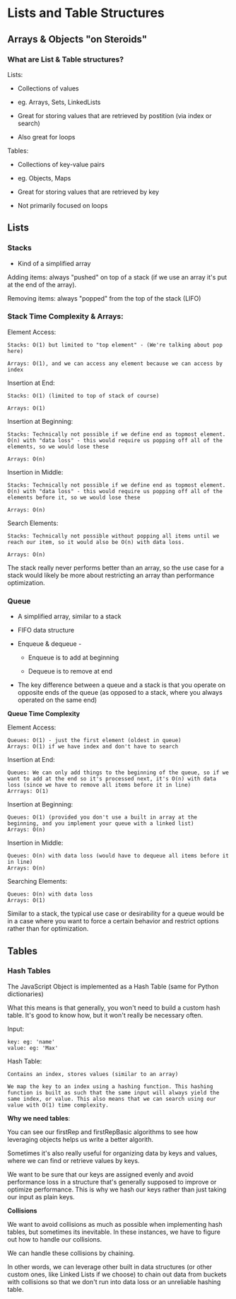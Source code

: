 # Lists and Table Structures

## Arrays & Objects "on Steroids"

### What are List & Table structures?

Lists:

 - Collections of values

 - eg. Arrays, Sets, LinkedLists

 - Great for storing values that are retrieved by postition (via index or search)

 - Also great for loops

Tables:

 - Collections of key-value pairs

 - eg. Objects, Maps

 - Great for storing values that are retrieved by key

 - Not primarily focused on loops

## Lists

### Stacks

- Kind of a simplified array

Adding items: always "pushed" on top of a stack (if we use an array it's put at the end of the array).

Removing items: always "popped" from the top of the stack (LIFO)

### Stack Time Complexity & Arrays:

Element Access:

    Stacks: O(1) but limited to "top element" - (We're talking about pop here)

    Arrays: O(1), and we can access any element because we can access by index

Insertion at End:

    Stacks: O(1) (limited to top of stack of course)

    Arrays: O(1)

Insertion at Beginning:

    Stacks: Technically not possible if we define end as topmost element. O(n) with "data loss" - this would require us popping off all of the elements, so we would lose these

    Arrays: O(n)

Insertion in Middle:


    Stacks: Technically not possible if we define end as topmost element. O(n) with "data loss" - this would require us popping off all of the elements before it, so we would lose these

    Arrays: O(n)

Search Elements:

    Stacks: Technically not possible without popping all items until we reach our item, so it would also be O(n) with data loss.

    Arrays: O(n)

The stack really never performs better than an array, so the use case for a stack would likely be more about restricting an array than performance optimization.

### Queue

 - A simplified array, similar to a stack

 - FIFO data structure

 - Enqueue & dequeue -

    - Enqueue is to add at beginning

    - Dequeue is to remove at end

- The key difference between a queue and a stack is that you operate on opposite ends of the queue (as opposed to a stack, where you always operated on the same end)

**Queue Time Complexity**

Element Access:

    Queues: O(1) - just the first element (oldest in queue)
    Arrays: O(1) if we have index and don't have to search

Insertion at End:

    Queues: We can only add things to the beginning of the queue, so if we want to add at the end so it's processed next, it's O(n) with data loss (since we have to remove all items before it in line)
    Arrrays: O(1)

Insertion at Beginning:

    Queues: O(1) (provided you don't use a built in array at the beginning, and you implement your queue with a linked list)
    Arrays: O(n)

Insertion in Middle:

    Queues: O(n) with data loss (would have to dequeue all items before it in line)
    Arrays: O(n)

Searching Elements:

    Queues: O(n) with data loss
    Arrays: O(1)

Similar to a stack, the typical use case or desirability for a queue would be in a case where you want to force a certain behavior and restrict options rather than for optimization.

## Tables

### Hash Tables

The JavaScript Object is implemented as a Hash Table (same for Python dictionaries)

What this means is that generally, you won't need to build a custom hash table. It's good to know how, but it won't really be necessary often.

Input:

    key: eg: 'name'
    value: eg: 'Max'

Hash Table:

    Contains an index, stores values (similar to an array)

    We map the key to an index using a hashing function. This hashing function is built as such that the same input will always yield the same index, or value. This also means that we can search using our value with O(1) time complexity.

**Why we need tables**:

You can see our firstRep and firstRepBasic algorithms to see how leveraging objects helps us write a better algorith.

Sometimes it's also really useful for organizing data by keys and values, where we can find or retrieve values by keys.

We want to be sure that our keys are assigned evenly and avoid performance loss in a structure that's generally supposed to improve or optimize performance. This is why we hash our keys rather than just taking our input as plain keys.

**Collisions**

We want to avoid collisions as much as possible when implementing hash tables, but sometimes its inevitable. In these instances, we have to figure out how to handle our collisions.

We can handle these collisions by chaining.

In other words, we can leverage other built in data structures (or other custom ones, like Linked Lists if we choose) to chain out data from buckets with collisions so that we don't run into data loss or an unreliable hashing table.
